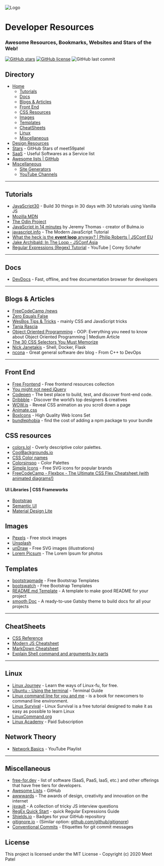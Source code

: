 ![Logo](https://user-images.githubusercontent.com/45785817/87845421-cddaf900-c8e4-11ea-928f-ee0578b2c499.png)

# Developer Resources
### Awesome Resources, Bookmarks, Websites and Stars of the Web!

[![GitHub stars](https://img.shields.io/github/stars/meet59patel/awesome-resources?style=for-the-badge)](https://github.com/meet59patel/awesome-resources/stargazers)
[![GitHub license](https://img.shields.io/github/license/meet59patel/awesome-resources?style=for-the-badge)](https://github.com/meet59patel/awesome-resources/blob/master/LICENSE)
![GitHub last commit](https://img.shields.io/github/last-commit/meet59patel/awesome-resources?style=for-the-badge)

## Directory
* [Home](https://github.com/meet59patel/awesome-resources#developer-resources)
    * [Tutorials](https://github.com/meet59patel/awesome-resources#tutorials)
    * [Docs](https://github.com/meet59patel/awesome-resources#Docs)
    * [Blogs & Articles](https://github.com/meet59patel/awesome-resources#blogs--articles)
    * [Front End](https://github.com/meet59patel/awesome-resources#front-end)
    * [CSS Resources](https://github.com/meet59patel/awesome-resources#css-resources)
    * [Images](https://github.com/meet59patel/awesome-resources#images)
    * [Templates](https://github.com/meet59patel/awesome-resources#templates)
    * [CheatSheets](https://github.com/meet59patel/awesome-resources#cheatsheets)
    * [Linux](https://github.com/meet59patel/awesome-resources#linux)
    * [Miscellaneous](https://github.com/meet59patel/awesome-resources#miscellaneous)
* [Design Resources](https://github.com/meet59patel/awesome-resources/blob/master/design-resources.md)
* [Stars](https://github.com/meet59patel/awesome-resources/blob/master/stars.md) - GitHub Stars of meet59patel
* [SaaS](https://github.com/meet59patel/awesome-resources/blob/master/saas.md) - Useful Softwares as a Service list
* [Awesome lists | GitHub](https://github.com/meet59patel/awesome-resources/blob/master/AWESOME.md#awesome-lists--github)
* [Miscellaneous](https://github.com/meet59patel/awesome-resources/blob/master/miscellaneous.md#general-useful-resources)
    * [Site Generators](https://github.com/meet59patel/awesome-resources/blob/master/miscellaneous.md#site-generators)
    * [YouTube Channels](https://github.com/meet59patel/awesome-resources/blob/master/miscellaneous.md#youtube-channels)

***

## Tutorials
* [JavaScript30](https://javascript30.com/) - Build 30 things in 30 days with 30 tutorials using Vanilla JS
* [Mozilla MDN](https://developer.mozilla.org/en-US/)
* [The Odin Project](https://www.theodinproject.com/)
* [JavaScript in 14 minutes](https://jgthms.com/javascript-in-14-minutes/) by Jeremy Thomas - creator of Bulma.io
* [javascript.info](https://javascript.info/) - The Modern JavaScript Tutorial
* [What the heck is the **event loop** anyway? | Philip Roberts | JSConf EU](https://youtu.be/8aGhZQkoFbQ)
* [Jake Archibald: In The Loop - JSConf.Asia](https://youtu.be/cCOL7MC4Pl0)
* [Regular Expressions (Regex) Tutorial](https://youtu.be/sa-TUpSx1JA) - YouTube | Corey Schafer

***

## Docs
- [DevDocs](https://devdocs.io/) - Fast, offline, and free documentation browser for developers


***

## Blogs & Articles
* [FreeCodeCamp /news](https://www.freecodecamp.org/news/)
* [Zero Equals False](https://zeroequalsfalse.com)
* [WesBos Tips & Tricks](https://mobile.twitter.com/wesbos/timelines/1189618481672667136) - mainly CSS and JavaScript tricks
* [Tania Rascia](https://www.taniarascia.com/)
* [Object Oriented Programming](https://medium.com/from-the-scratch/oop-everything-you-need-to-know-about-object-oriented-programming-aee3c18e281b) - OOP: Everything you need to know about Object Oriented Programming | Medium Article
* [The 30 CSS Selectors You Must Memorize](https://code.tutsplus.com/tutorials/the-30-css-selectors-you-must-memorize--net-16048)
* [Nick Janetakis](https://nickjanetakis.com/blog) - Shell, Docker, Flask
* [ncona](https://ncona.com/) - Great general software dev blog - From C++ to DevOps

***

## Front End
* [Free Frontend](https://freefrontend.com/) - Free frontend resources collection
* [You might not need jQuery](http://youmightnotneedjquery.com/)
* [Codepen](https://codepen.io/) - The best place to build, test, and discover front-end code.
* [Dribbble](https://dribbble.com/) - Discover the world’s top designers & creatives
* [WOW.js](https://github.com/matthieua/WOW) - Reveal CSS animation as you scroll down a page
* [Animate.css](https://github.com/daneden/animate.css)
* [BoxIcons](https://boxicons.com/) - High Quality Web Icons Set 
* [bundlephobia](https://bundlephobia.com/) - find the cost of adding a npm package to your bundle

## CSS resources
* [colors.lol](https://colors.lol/) -  Overly descriptive color palettes. 
* [CoolBackgrounds.io](https://coolbackgrounds.io/)
* [CSS Color names](https://colours.neilorangepeel.com/)
* [Colorsinspo](https://colorsinspo.com/) - Color Palettes
* [Simple Icons](https://simpleicons.org/) - Free SVG icons for popular brands
* [FreeCodeCamp - Flexbox - The Ultimate CSS Flex Cheatsheet (with animated diagrams!)](https://www.freecodecamp.org/news/flexbox-the-ultimate-css-flex-cheatsheet/)

#### UI Libraries | CSS Frameworks
* [Bootstrap](https://getbootstrap.com/)
* [Semantic UI](https://semantic-ui.com/)
* [Material Design Lite](https://getmdl.io/)

## Images
* [Pexels](https://www.pexels.com/) - Free stock images
* [Unsplash](https://www.pexels.com/)
* [unDraw](https://undraw.co/illustrations) - Free SVG images (illustrations)
* [Lorem Picsum](https://picsum.photos/) - The Lorem Ipsum for photos

## Templates
* [bootstrapmade](https://bootstrapmade.com/) - Free Bootstrap Templates
* [bootswatch](https://bootswatch.com/) - Free Bootstrap Templates
* [README.md Template](https://gist.github.com/PurpleBooth/109311bb0361f32d87a2) -  A template to make good README for your project
* [smooth Doc](https://smooth-doc.com/) - A ready-to-use Gatsby theme to build docs for all your projects

***

## CheatSheets
* [CSS Reference](https://cssreference.io/)
* [Modern JS Cheatsheet](https://mbeaudru.github.io/modern-js-cheatsheet/)
* [MarkDown Cheatsheet](https://github.com/adam-p/markdown-here/wiki/Markdown-Cheatsheet)
* [Explain Shell command and arguments by parts](https://explainshell.com/)

***

## Linux
* [Linux Journey](https://linuxjourney.com/) - Learn the ways of Linux-fu, for free.
* [Ubuntu - Using the terminal](https://help.ubuntu.com/community/UsingTheTerminal) - Terminal Guide
* [Linux command line for you and me](https://lym.readthedocs.io/en/latest/) - is a book for newcomers to command line environment.
* [Linux Survival](https://linuxsurvival.com/linux-tutorial-introduction/) - Linux Survival is a free tutorial designed to make it as easy as possible to learn Linux
* [LinuxCommand.org](http://linuxcommand.org/)
* [Linux Academy](https://linuxacademy.com/) - Paid Subscription

## Network Theory
* [Network Basics](https://www.youtube.com/playlist?list=PLR0bgGon_WTKY2irHaG_lNRZTrA7gAaCj) - YouTube Playlist

***

## Miscellaneous
* [free-for.dev](https://free-for.dev) - list of software (SaaS, PaaS, IaaS, etc.) and other offerings that have free tiers for developers.
* [Awesome Lists](https://github.com/topics/awesome) - GitHub
* [awwwards](https://www.awwwards.com/) - 
The awards of design, creativity and innovation on the internet
* [jsvault](https://jsvault.com/) - A collection of tricky JS interview questions
* [RegEx Quick Start](https://www.rexegg.com/regex-quickstart.html) - quick Regular Expressions Guide
* [Shields.io](https://shields.io/) - Badges for your GitHub repository
* [gitignore.io](https://www.toptal.com/developers/gitignore) - (Similar option: [github.com/github/gitignore](https://github.com/github/gitignore))
* [Conventional Commits](https://www.conventionalcommits.org/en/v1.0.0/) - Etiquettes for git commit messages


## License

This project is licensed under the MIT License - Copyright (c) 2020 Meet Patel
